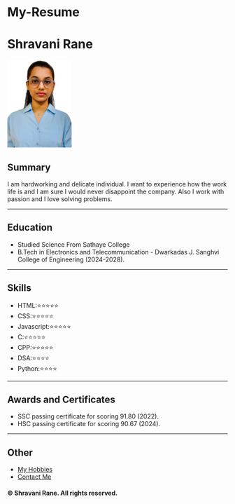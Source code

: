 # My-Resume
<!DOCTYPE html>
<html lang="en">
<head>
    <meta charset="UTF-8">
    <meta name="viewport" content="width=device-width, initial-scale=1.0">
    <title>My Resume</title>
</head>
<body>
    <h1>Shravani Rane</h1>
    <img src="./shravani.jpg" name="MyPhoto" height="200">
    <h2>Summary</h2>
    <p>I am hardworking and delicate individual.
       I want to experience how the work life is and I am sure 
       I would never disappoint the company.
       Also I work with passion and I love solving problems.
    </p>
    <hr/>
    <h2>Education</h2>
    <ul>
        <li>Studied Science From Sathaye College</li>
        <li>B.Tech in Electronics and Telecommunication - Dwarkadas J. Sanghvi College of Engineering (2024-2028).</li>
    </ul>
    <hr/>
    <h2>Skills</h2>
    <ul>
        <li>HTML:⭐️⭐️⭐️⭐️⭐️</li>
        <li>CSS:⭐️⭐️⭐️⭐️⭐️</li>
        <li>Javascript:⭐️⭐️⭐️⭐️⭐️</li>
        <li>C:⭐️⭐️⭐️⭐️⭐️</li>
        <li>CPP:⭐️⭐️⭐️⭐️⭐️</li>
        <li>DSA:⭐️⭐️⭐️⭐️</li>
        <li>Python:⭐️⭐️⭐️⭐️</li>
    </ul>
    <hr/>
    <h2>Awards and Certificates</h2>
    <ul>
        <li>SSC passing certificate for scoring 91.80 (2022).</li>
        <li>HSC passing certificate for scoring 90.67 (2024).</li>
    </ul>
    </ul>
    <hr/>
    <h2>Other</h2>
    <ul>
        <li><a href="./Myhobbies.html" name="Myhobbies">My Hobbies</a></li>
        <li><a href="./contact.html" name="Mycontact">Contact Me</a></li>
    </ul>
    <h4>© Shravani Rane. All rights reserved.</h4>
</body>
</body>
</html>
